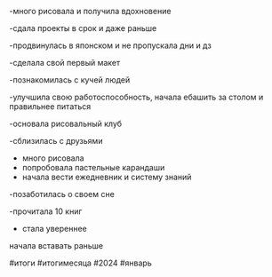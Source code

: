 -много рисовала и получила вдохновение

-сдала проекты в срок и даже раньше

-продвинулась в японском и не пропускала дни и дз

-сделала свой первый макет

-познакомилась с кучей людей

-улучшила свою работоспособность, начала ебашить за столом и правильнее питаться

-основала рисовальный клуб

-сблизилась с друзьями

- много рисовала
- попробовала пастельные карандаши
- начала вести ежедневник и систему знаний

-позаботилась о своем сне

-прочитала 10 книг

- стала увереннее

начала вставать раньше

#итоги #итогимесяца  #2024  #январь

